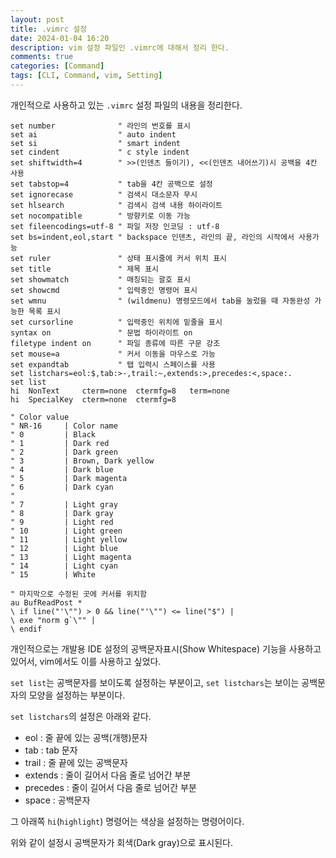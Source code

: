 ```yaml
---
layout: post
title: .vimrc 설정
date: 2024-01-04 16:20
description: vim 설정 파일인 .vimrc에 대해서 정리 한다.
comments: true
categories: [Command]
tags: [CLI, Command, vim, Setting]
---
```


개인적으로 사용하고 있는 `.vimrc` 설정 파일의 내용을 정리한다.
```vimrc
set number              " 라인의 번호를 표시
set ai                  " auto indent
set si                  " smart indent
set cindent             " c style indent
set shiftwidth=4        " >>(인덴츠 들이기), <<(인덴츠 내어쓰기)시 공백을 4칸 사용
set tabstop=4           " tab을 4칸 공백으로 설정
set ignorecase          " 검색시 대소문자 무시
set hlsearch            " 검색시 검색 내용 하이라이트
set nocompatible        " 방향키로 이동 가능
set fileencodings=utf-8 " 파일 저장 인코딩 : utf-8
set bs=indent,eol,start " backspace 인덴츠, 라인의 끝, 라인의 시작에서 사용가능
set ruler               " 상태 표시줄에 커서 위치 표시
set title               " 제목 표시
set showmatch           " 매칭되는 괄호 표시
set showcmd             " 입력중인 명령어 표시
set wmnu                " (wildmenu) 명령모드에서 tab을 눌렀을 때 자동완성 가능한 목록 표시
set cursorline          " 입력중인 위치에 밑줄을 표시
syntax on               " 문법 하이라이트 on
filetype indent on      " 파일 종류에 따른 구문 강조
set mouse=a             " 커서 이동을 마우스로 가능
set expandtab           " 탭 입력시 스페이스를 사용
set listchars=eol:$,tab:>-,trail:~,extends:>,precedes:<,space:.
set list
hi  NonText     cterm=none  ctermfg=8   term=none
hi  SpecialKey  cterm=none  ctermfg=8

" Color value
" NR-16     | Color name
" 0         | Black
" 1         | Dark red
" 2         | Dark green
" 3         | Brown, Dark yellow
" 4         | Dark blue
" 5         | Dark magenta
" 6         | Dark cyan
"
" 7         | Light gray
" 8         | Dark gray
" 9         | Light red
" 10        | Light green
" 11        | Light yellow
" 12        | Light blue
" 13        | Light magenta
" 14        | Light cyan
" 15        | White

" 마지막으로 수정된 곳에 커서를 위치함
au BufReadPost *
\ if line("'\"") > 0 && line("'\"") <= line("$") |
\ exe "norm g`\"" |
\ endif
```

개인적으로는 개발용 IDE 설정의 공백문자표시(Show Whitespace) 기능을 사용하고 있어서, vim에서도 이를 사용하고 싶었다. 

`set list`는 공백문자를 보이도록 설정하는 부분이고, `set listchars`는 보이는 공백문자의 모양을 설정하는 부분이다. 

`set listchars`의 설정은 아래와 같다.
- eol : 줄 끝에 있는 공백(개행)문자
- tab : tab 문자
- trail : 줄 끝에 있는 공백문자
- extends : 줄이 길어서 다음 줄로 넘어간 부분
- precedes : 줄이 길어서 다음 줄로 넘어간 부분
- space : 공백문자

그 아래쪽 `hi`(`highlight`) 명령어는 색상을 설정하는 명령어이다. 

위와 같이 설정시 공백문자가 회색(Dark gray)으로 표시된다.